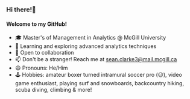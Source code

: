 ### Hi there!👋
#### Welcome to my GitHub!
  - 🎓 Master's of Management in Analytics @ McGill University
  - 🌱 Learning and exploring advanced analytics techniques
  - 👯 Open to collaboration
  - 📫 Don't be a stranger! Reach me at sean.clarke3@mail.mcgill.ca
  - 😄 Pronouns: He/Him
  - 🕹️ Hobbies: amateur boxer turned intramural soccer pro (😉), video game enthusiast, playing surf and snowboards, backcountry hiking, scuba diving, climbing & more! 
